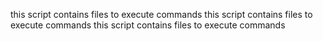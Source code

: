 this script contains files to execute commands
this script contains files to execute commands
this script contains files to execute commands

